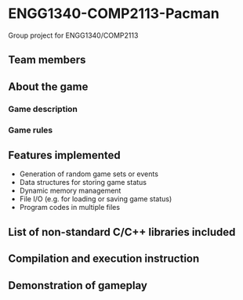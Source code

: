 # ENGG1340-COMP2113-Pacman
Group project for ENGG1340/COMP2113 

## Team members

## About the game
### Game description

### Game rules

## Features implemented
* Generation of random game sets or events
* Data structures for storing game status
* Dynamic memory management
* File I/O (e.g. for loading or saving game status)
* Program codes in multiple files

## List of non-standard C/C++ libraries included

## Compilation and execution instruction

## Demonstration of gameplay

